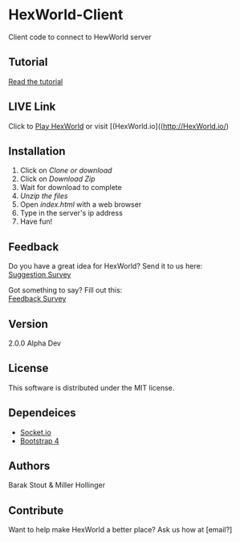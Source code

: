 # HexWorld-Client
Client code to connect to HewWorld server

## Tutorial
[Read the tutorial](tutorial.md)

## LIVE Link
Click to [Play HexWorld](http://HexWorld.io/) or visit [(HexWorld.io]((http://HexWorld.io/)

## Installation

1. Click on _Clone or download_
2. Click on _Download Zip_
3. Wait for download to complete
4. *Unzip the files*
5. Open _index.html_ with a web browser
6. Type in the server's ip address
7. Have fun!

## Feedback

Do you have a great idea for HexWorld? Send it to us here:  
[Suggestion Survey](https://goo.gl/forms/gRmnER2iVsCZ2z4U2)  

Got something to say? Fill out this:  
[Feedback Survey](https://goo.gl/forms/Qh4sjtxSueJrxAAi2)   

## Version

2.0.0 Alpha Dev

## License

This software is distributed under the MIT license.

## Dependeices

* [Socket.io](https://socket.io/)
* [Bootstrap 4](https://getbootstrap.com/)

## Authors

Barak Stout & Miller Hollinger

## Contribute

Want to help make HexWorld a better place? Ask us how at [email?]
